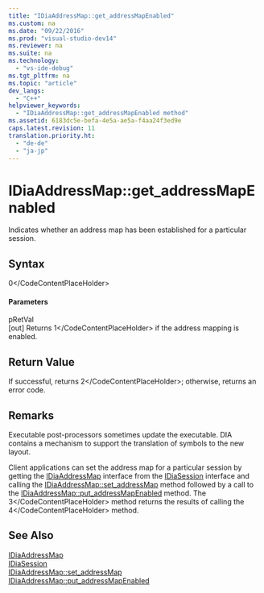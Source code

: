 ```yaml
---
title: "IDiaAddressMap::get_addressMapEnabled"
ms.custom: na
ms.date: "09/22/2016"
ms.prod: "visual-studio-dev14"
ms.reviewer: na
ms.suite: na
ms.technology: 
  - "vs-ide-debug"
ms.tgt_pltfrm: na
ms.topic: "article"
dev_langs: 
  - "C++"
helpviewer_keywords: 
  - "IDiaAddressMap::get_addressMapEnabled method"
ms.assetid: 6183dc5e-befa-4e5a-ae5a-f4aa24f3ed9e
caps.latest.revision: 11
translation.priority.ht: 
  - "de-de"
  - "ja-jp"
---
```

# IDiaAddressMap::get_addressMapEnabled
Indicates whether an address map has been established for a particular session.  
  
## Syntax  
  
<CodeContentPlaceHolder>0\</CodeContentPlaceHolder>  
#### Parameters  
 pRetVal  
 [out] Returns <CodeContentPlaceHolder>1\</CodeContentPlaceHolder> if the address mapping is enabled.  
  
## Return Value  
 If successful, returns <CodeContentPlaceHolder>2\</CodeContentPlaceHolder>; otherwise, returns an error code.  
  
## Remarks  
 Executable post-processors sometimes update the executable. DIA contains a mechanism to support the translation of symbols to the new layout.  
  
 Client applications can set the address map for a particular session by getting the [IDiaAddressMap](../vs140/idiaaddressmap.md) interface from the [IDiaSession](../vs140/idiasession.md) interface and calling the [IDiaAddressMap::set_addressMap](../vs140/idiaaddressmap--set_addressmap.md) method followed by a call to the [IDiaAddressMap::put_addressMapEnabled](../vs140/idiaaddressmap--put_addressmapenabled.md) method. The <CodeContentPlaceHolder>3\</CodeContentPlaceHolder> method returns the results of calling the <CodeContentPlaceHolder>4\</CodeContentPlaceHolder> method.  
  
## See Also  
 [IDiaAddressMap](../vs140/idiaaddressmap.md)   
 [IDiaSession](../vs140/idiasession.md)   
 [IDiaAddressMap::set_addressMap](../vs140/idiaaddressmap--set_addressmap.md)   
 [IDiaAddressMap::put_addressMapEnabled](../vs140/idiaaddressmap--put_addressmapenabled.md)